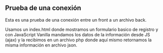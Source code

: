 ## Prueba de una conexión

Esta es una prueba de una conexión entre un front a un archivo back.

Usamos un index.html donde mostramos un formulario basico de registro y con JavaScript Vanilla
mandamos los datos de la información desde JS (ajax) y la recibimos en un archivo php donde aquí 
mismo retornamos la misma información en archivo json.   
